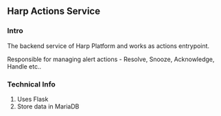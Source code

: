 ## Harp Actions Service

### Intro
The backend service of Harp Platform and works as actions entrypoint.

Responsible for managing alert actions - Resolve, Snooze, Acknowledge, Handle etc..

### Technical Info
1. Uses Flask
2. Store data in MariaDB

